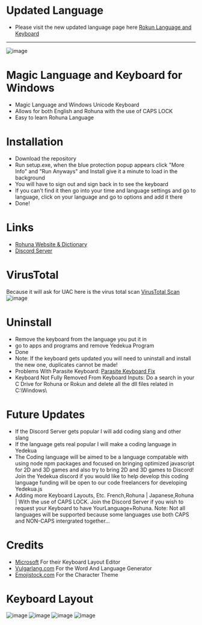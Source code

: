 # Updated Language
* Please visit the new updated language page here [Rokun Language and Keyboard](https://github.com/Yuzi1221/Rokun-Real_Magic_Language_And_Keyboard)



----------------------------------------------------------
![image](https://user-images.githubusercontent.com/57733446/163316858-57eb10b6-2516-412f-88f4-bd6955ca5736.png)
# Magic Language and Keyboard for Windows
* Magic Language and Windows Unicode Keyboard
* Allows for both English and Rohuna with the use of CAPS LOCK
* Easy to learn Rohuna Language

# Installation
* Download the repository
* Run setup.exe, when the blue protection popup appears click "More Info" and "Run Anyways" and Install give it a minute to load in the background
* You will have to sign out and sign back in to see the keyboard
* If you can't find it then go into your time and language settings and go to language, click on your language and go to options and add it there
* Done!

# Links
* [Rohuna Website & Dictionary](https://sites.google.com/view/magic-languages/rohuna)
* [Discord Server](https://discord.gg/24uCtxKCNH)

# VirusTotal
Because it will ask for UAC here is the virus total scan
[VirusTotal Scan](https://www.virustotal.com/gui/file/2c5e766d8880d95b04891ad921a99527dbf32d78d5f796bfcfdb69c85a0882ba?nocache=1)
![image](https://user-images.githubusercontent.com/57733446/162627935-1cf58783-bd79-435a-85bf-d883771fb087.png)

# Uninstall
* Remove the keyboard from the language you put it in
* go to apps and programs and remove Yedekua Program
* Done
* Note: If the keyboard gets updated you will need to uninstall and install the new one, duplicates cannot be made!
* Problems With Parasite Keyboard: [Parasite Keyboard Fix](https://answers.microsoft.com/en-us/windows/forum/all/cant-remove-a-keyboard-layout-in-windows-10/058acf33-16d9-47f4-a24b-245b8823d90e)
* Keyboard Not Fully Removed From Keyboard Inputs: Do a search in your C Drive for Rohuna or Rokun and delete all the dll files related in C:\Windows\

# Future Updates
* If the Discord Server gets popular I will add coding slang and other slang
* If the language gets real popular I will make a coding language in Yedekua
* The Coding language will be aimed to be a language compatable with using node npm packages and focused on bringing optimized javascript for 2D and 3D games and also try to bring 2D and 3D games to Discord! Join the Yedekua discord if you would like to help develop this coding language funding will be open to our code freelancers for developing Yedekua.js
* Adding more Keyboard Layouts, Etc. French,Rohuna | Japanese,Rohuna | With the use of CAPS LOCK. Join the Discord Server if you wish to request your Keyboard to have YourLanguage+Rohuna. Note: Not all languages will be supported because some languages use both CAPS and NON-CAPS intergrated together...

# Credits

* [Microsoft](https://www.microsoft.com/en-us/download/details.aspx?id=102134) For their Keyboard Layout Editor
* [Vulgarlang.com](https://www.vulgarlang.com/) For the Word And Language Generator
* [Emojistock.com](https://emojistock.com/) For the Character Theme

# Keyboard Layout
![image](https://user-images.githubusercontent.com/57733446/163973607-0735afee-a3a1-4199-a330-85bbe4fa8285.png)
![image](https://user-images.githubusercontent.com/57733446/163973695-967213b6-3174-477b-9895-19a44e43bedb.png)
![image](https://user-images.githubusercontent.com/57733446/163973785-ecde0cab-b296-497d-a786-33f289643536.png)
![image](https://user-images.githubusercontent.com/57733446/163973855-bf43810d-3438-4362-a7f5-f7fb298b7064.png)




